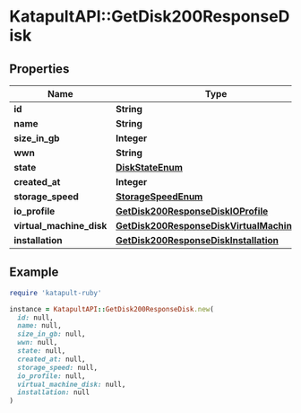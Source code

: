 # KatapultAPI::GetDisk200ResponseDisk

## Properties

| Name | Type | Description | Notes |
| ---- | ---- | ----------- | ----- |
| **id** | **String** |  | [optional] |
| **name** | **String** |  | [optional] |
| **size_in_gb** | **Integer** |  | [optional] |
| **wwn** | **String** |  | [optional] |
| **state** | [**DiskStateEnum**](DiskStateEnum.md) |  | [optional] |
| **created_at** | **Integer** |  | [optional] |
| **storage_speed** | [**StorageSpeedEnum**](StorageSpeedEnum.md) |  | [optional] |
| **io_profile** | [**GetDisk200ResponseDiskIOProfile**](GetDisk200ResponseDiskIOProfile.md) |  | [optional] |
| **virtual_machine_disk** | [**GetDisk200ResponseDiskVirtualMachineDisk**](GetDisk200ResponseDiskVirtualMachineDisk.md) |  | [optional] |
| **installation** | [**GetDisk200ResponseDiskInstallation**](GetDisk200ResponseDiskInstallation.md) |  | [optional] |

## Example

```ruby
require 'katapult-ruby'

instance = KatapultAPI::GetDisk200ResponseDisk.new(
  id: null,
  name: null,
  size_in_gb: null,
  wwn: null,
  state: null,
  created_at: null,
  storage_speed: null,
  io_profile: null,
  virtual_machine_disk: null,
  installation: null
)
```

